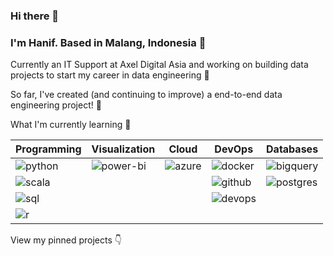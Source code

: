 ### Hi there 👋

### I'm Hanif. Based in Malang, Indonesia 📍

Currently an IT Support at Axel Digital Asia and working on building data projects to start my career in data engineering 🔨

So far, I've created (and continuing to improve) a end-to-end data engineering project! 🌱

What I'm currently learning 🧠

| Programming | Visualization | Cloud          | DevOps        | Databases  |
| ----------- | ------------- | -------------- | --------------|------------|
| ![python](https://img.shields.io/badge/Python-3776AB?style=flat-square&logo=python&logoColor=white) | ![power-bi](https://img.shields.io/badge/Power_BI-F2C811?style=flat-square&logo=powerbi&logoColor=white) | ![azure](https://img.shields.io/badge/microsoft%20azure-0089D6?style=flat-square&logo=microsoft-azure&logoColor=white)       | ![docker](https://img.shields.io/badge/Docker-2496ED?style=flat-square&logo=docker&logoColor=white)        | ![bigquery](https://img.shields.io/badge/BigQuery-669DF6?style=flat-square&logo=googlebigquery&logoColor=white) |
| ![scala](https://img.shields.io/badge/Scala-DC322F?style=flat-square&logo=scala&logoColor=white) |  | | ![github](https://img.shields.io/badge/GitHub_Actions-181717?style=flat-square&logo=github&logoColor=white)| ![postgres](https://img.shields.io/badge/PostgreSQL-4169E1?style=flat-square&logo=postgresql&logoColor=white)  |
| ![sql](https://img.shields.io/badge/SQL-003B57?style=flat-square&logo=sqlite&logoColor=white) | | | ![devops](https://img.shields.io/badge/Azure_DevOps-0078D7?style=flat-square&logo=azure-devops&logoColor=white) |  |
| ![r](https://img.shields.io/badge/R-276DC3?style=flat-square&logo=r&logoColor=white)| | | | |

View my pinned projects 👇

